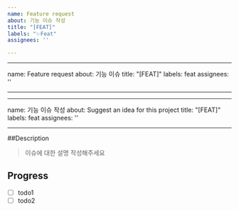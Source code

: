 ```yaml
---
name: Feature request
about: 기능 이슈 작성
title: "[FEAT]"
labels: "✨Feat"
assignees: ''

---
```


---
name: Feature request
about: 기능 이슈
title: "[FEAT]"
labels: feat
assignees: ''

---

---
name: 기능 이슈 작성
about: Suggest an idea for this project
title: "[FEAT]"
labels: feat
assignees: ''

---

##Description
> 이슈에 대한 설명 작성해주세요

## Progress
- [ ] todo1
- [ ] todo2

